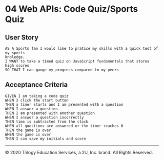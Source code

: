 # 04 Web APIs: Code Quiz/Sports Quiz



## User Story

```
AS A Sports fan I would like to pratice my skills with a quick test of my sports 
knoledge.
I WANT to take a timed quiz on JavaScript fundamentals that stores high scores
SO THAT I can gauge my progress compared to my peers
```

## Acceptance Criteria

```
GIVEN I am taking a code quiz
WHEN I click the start button
THEN a timer starts and I am presented with a question
WHEN I answer a question
THEN I am presented with another question
WHEN I answer a question incorrectly
THEN time is subtracted from the clock
WHEN all questions are answered or the timer reaches 0
THEN the game is over
WHEN the game is over
THEN I can save my initials and score
```


- - -
© 2020 Trilogy Education Services, a 2U, Inc. brand. All Rights Reserved.
